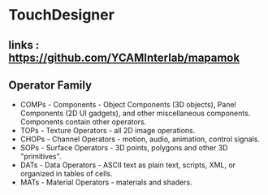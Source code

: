 # TouchDesigner

## links : https://github.com/YCAMInterlab/mapamok


## Operator Family 
- COMPs - Components - Object Components (3D objects), Panel Components (2D UI gadgets), and other miscellaneous components. Components contain other operators.
- TOPs - Texture Operators - all 2D image operations.
- CHOPs - Channel Operators - motion, audio, animation, control signals.
- SOPs - Surface Operators - 3D points, polygons and other 3D "primitives".
- DATs - Data Operators - ASCII text as plain text, scripts, XML, or organized in tables of cells.
- MATs - Material Operators - materials and shaders.

